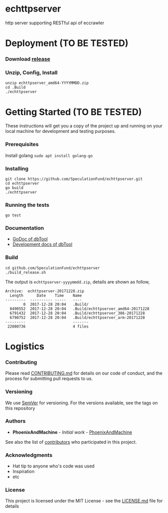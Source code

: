 # echttpserver
http server supporting RESTful api of eccrawler

# Deployment (TO BE TESTED)

### Download [release](https://github.com/SpeculationFund/echttpapi/releases)

### Unzip, Config, Install
```
unzip echttpserver_amd64-YYYYMMDD.zip
cd .Build 
./echttpserver
```


# Getting Started (TO BE TESTED)

These instructions will get you a copy of the project up and running on your local machine for development and testing purposes. 

### Prerequisites

Install golang  `sudo apt install golang-go`


### Installing

```
git clone https://github.com/SpeculationFund/echttpserver.git
cd echttpserver
go build
./echttpserver
```

### Running the tests

```
go test
```

### Documentation
* [GoDoc of dbTool](https://godoc.org/github.com/SpeculationFund/echttpserver)
* [Development docs of dbTool](https://github.com/SpeculationFund/echttpserver/wiki)


### Build

```
cd github.com/SpeculationFund/echttpserver
./build_release.sh
```
The output is `echttpserver-yyyymmdd.zip`, details are shown as follow,

```
Archive:  echttpserver-20171228.zip
  Length      Date    Time    Name
---------  ---------- -----   ----
        0  2017-12-28 20:04   .Build/
  8490552  2017-12-28 20:04   .Build/echttpserver_amd64-20171228
  6791432  2017-12-28 20:04   .Build/echttpserver_386-20171228
  6798752  2017-12-28 20:04   .Build/echttpserver_arm-20171228
---------                     -------
 22080736                     4 files

``` 

# Logistics

### Contributing

Please read [CONTRIBUTING.md](https://github.com/SpeculationFund/echttpserver/blob/master/CONTRIBUTING.md) for details on our code of conduct, and the process for submitting pull requests to us.

### Versioning

We use [SemVer](http://semver.org/) for versioning. For the versions available, see the tags on this repository

### Authors

* **PhoenixAndMachine** - *Initial work* - [PhoenixAndMachine](https://github.com/PhoenixAndMachine)

See also the list of [contributors](https://github.com/your/project/contributors) who participated in this project.

### Acknowledgments

* Hat tip to anyone who's code was used
* Inspiration
* etc


### License

This project is licensed under the MIT License - see the [LICENSE.md](https://gist.github.com/Brownyuan/0b754b6009b7a4257bde9d1a23586678) file for details


